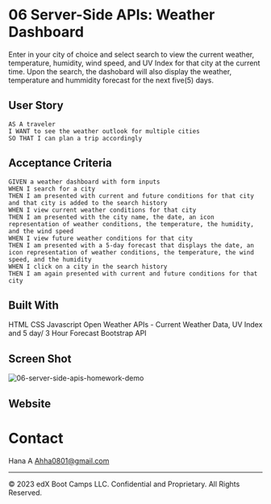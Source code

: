 # 06 Server-Side APIs: Weather Dashboard

Enter in your city of choice and select search to view the current weather, temperature, humidity, wind speed, and UV Index for that city at the current time. Upon the search, the dashobard will also display the weather, temperature and hummidity forecast for the next five(5) days.

## User Story

```
AS A traveler
I WANT to see the weather outlook for multiple cities
SO THAT I can plan a trip accordingly
```

## Acceptance Criteria

```
GIVEN a weather dashboard with form inputs
WHEN I search for a city
THEN I am presented with current and future conditions for that city and that city is added to the search history
WHEN I view current weather conditions for that city
THEN I am presented with the city name, the date, an icon representation of weather conditions, the temperature, the humidity, and the wind speed
WHEN I view future weather conditions for that city
THEN I am presented with a 5-day forecast that displays the date, an icon representation of weather conditions, the temperature, the wind speed, and the humidity
WHEN I click on a city in the search history
THEN I am again presented with current and future conditions for that city
```

## Built With 
HTML
CSS
Javascript
Open Weather APIs - Current Weather Data, UV Index and 5 day/ 3 Hour Forecast
Bootstrap API

## Screen Shot 

![06-server-side-apis-homework-demo](https://github.com/Ahha0801/Weather-Dashboard/assets/128229173/614640a3-85a6-4f27-b978-710a24077107)

## Website


# Contact 

Hana A
Ahha0801@gmail.com 

- - -
© 2023 edX Boot Camps LLC. Confidential and Proprietary. All Rights Reserved.
